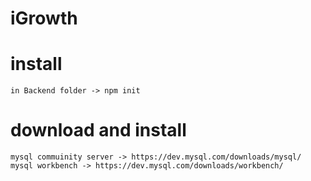 # iGrowth
# install 
    in Backend folder -> npm init 
# download and install 
    mysql commuinity server -> https://dev.mysql.com/downloads/mysql/
    mysql workbench -> https://dev.mysql.com/downloads/workbench/
